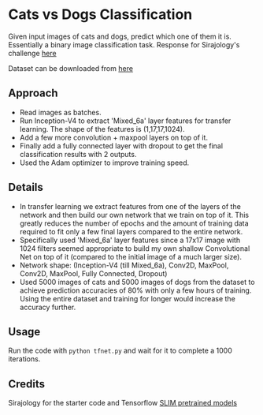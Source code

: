 # Cats vs Dogs Classification

Given input images of cats and dogs, predict which one of them it is. Essentially a binary image classification task. Response for Sirajology's challenge [here](https://www.youtube.com/watch?v=cAICT4Al5Ow)

Dataset can be downloaded from [here](https://www.kaggle.com/c/dogs-vs-cats)

## Approach

* Read images as batches.
* Run Inception-V4 to extract 'Mixed_6a' layer features for transfer learning. The shape of the features is (1,17,17,1024).
* Add a few more convolution + maxpool layers on top of it.
* Finally add a fully connected layer with dropout to get the final classification results with 2 outputs.
* Used the Adam optimizer to improve training speed.

## Details

* In transfer learning we extract features from one of the layers of the network and then build our own network that we train on top of it. This greatly reduces the number of epochs and the amount of training data required to fit only a few final layers compared to the entire network.
* Specifically used 'Mixed_6a' layer features since a 17x17 image with 1024 filters seemed appropriate to build my own shallow Convolutional Net on top of it (compared to the initial image of a much larger size).
* Network shape: (Inception-V4 (till Mixed_6a), Conv2D, MaxPool, Conv2D, MaxPool, Fully Connected, Dropout) 
* Used 5000 images of cats and 5000 images of dogs from the dataset to achieve prediction accuracies of 80% with only a few hours of training. Using the entire dataset and training for longer would increase the accuracy further.

## Usage

Run the code with `python tfnet.py` and wait for it to complete a 1000 iterations.

## Credits

Sirajology for the starter code and Tensorflow [SLIM pretrained models](https://github.com/tensorflow/models/tree/master/slim#Pretrained)